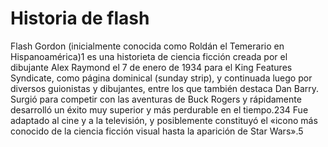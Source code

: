 # Historia de flash

Flash Gordon (inicialmente conocida como Roldán el Temerario en Hispanoamérica)1​ es una historieta de ciencia ficción creada por el dibujante Alex Raymond 
el 7 de enero de 1934 para el King Features Syndicate, como página dominical (sunday strip), y continuada luego por diversos guionistas y dibujantes, entre los que también destaca Dan Barry. 
Surgió para competir con las aventuras de Buck Rogers y rápidamente desarrolló un éxito muy superior y más perdurable en el tiempo.2​3​4​ 
Fue adaptado al cine y a la televisión, y posiblemente constituyó el «icono más conocido de la ciencia ficción visual hasta la aparición de Star Wars».5
